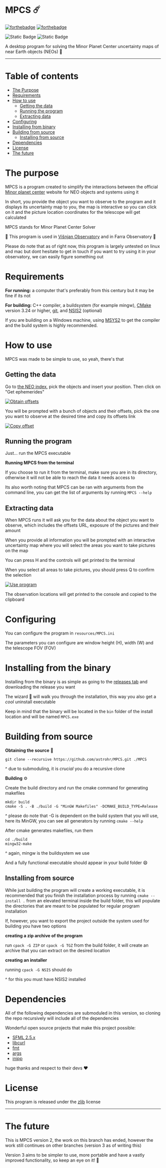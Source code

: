 # MPCS :comet:

[![forthebadge](https://forthebadge.com/images/badges/made-with-c-plus-plus.svg)](https://forthebadge.com) [![forthebadge](https://forthebadge.com/images/badges/powered-by-electricity.svg)](https://forthebadge.com)

![Static Badge](https://img.shields.io/badge/running_in-2_observatories-red) ![Static Badge](https://img.shields.io/badge/version-2.6.0-green) 

A desktop program for solving the Minor Planet Center uncertainty maps of near Earth objects (NEOs) :star2:

---

# Table of contents

 - [The Purpose](#the-purpose)
 - [Requirements](#requirements)
 - [How to use](#how-to-use)
    - [Getting the data](#getting-the-data)
    - [Running the program](#running-the-program)
    - [Extracting data](#extracting-data)
 - [Configuring](#configuring)
 - [Installing from binary](#installing-from-the-binary)
 - [Building from source](#building-from-source)
    - [Installing from source](#installing-from-source)
 - [Dependencies](#dependencies)
 - [License](#license)
 - [The future](#the-future)

# The purpose
MPCS is a program created to simplify the interactions between the official [Minor planet center](https://www.minorplanetcenter.net/iau/NEO/toconfirm_tabular.html) website for NEO objects and systems using it

In short, you provide the object you want to observe to the program and it displays its uncertainty map to you, the map is interactive so you can click on it and the picture location coordinates for the telescope will get calculated

MPCS stands for Minor Planet Center Solver

:telescope: This program is used in [Višnjan Observatory](https://en.astro.hr/) and in Farra Observatory :telescope:

Please do note that as of right now, this program is largely untested on linux and mac but dont hesitate to get in touch if you want to try using it in your observatory, we can easily figure something out

# Requirements
**For running:** a computer that's preferably from this century but it may be fine if its not

**For building:** C++ compiler, a buildsystem (for example mingw), [CMake](https://cmake.org/) version 3.24 or higher, [git](https://git-scm.com/), and [NSIS2](https://nsis.sourceforge.io/Main_Page) (optional)

If you are building on a Windows machine, using [MSYS2](https://www.msys2.org/) to get the compiler and the build system is highly recommended.

# How to use
MPCS was made to be simple to use, so yeah, there's that
## Getting the data
Go to [the NEO index](https://www.minorplanetcenter.net/iau/NEO/toconfirm_tabular.html), pick the objects and insert your position. Then click on "Get ephemerides"

[![Obtain offsets](docs/obtain.gif)](docs/obtain.gif)

You will be prompted with a bunch of objects and their offsets, pick the one you want to observe at the desired time and copy its offsets link

[![Copy offset](docs/copy.gif)](docs/copy.gif)

## Running the program
Just... run the MPCS executable

**Running MPCS from the terminal**

If you choose to run it from the terminal, make sure you are in its directory, otherwise it will not be able to reach the data it needs access to

Its also worth noting that MPCS can be ran with arguments from the command line, you can get the list of arguments by running `MPCS --help`

## Extracting data

When MPCS runs it will ask you for the data about the object you want to observe, which includes the offsets URL, exposure of the pictures and their amount

When you provide all information you will be prompted with an interactive uncertainty map where you will select the areas you want to take pictures on the map

You can press H and the controls will get printed to the terminal

When you select all areas to take pictures, you should press Q to confirm the selection

[![Use program](docs/use.gif)](docs/use.gif)

The observation locations will get printed to the console and copied to the clipboard

# Configuring

You can configure the program in `resources/MPCS.ini`

The parameters you can configure are window height (H), width (W) and the telescope FOV (FOV)

# Installing from the binary
Installing from the binary is as simple as going to the [releases tab](https://github.com/astrohr/MPCS/releases) and downloading the release you want

The wizard :mage: will walk you through the installation, this way you also get a *cool* uninstall executable

Keep in mind that the binary will be located in the `bin` folder of the install location and will be named `MPCS.exe`

# Building from source
**Obtaining the source** :scroll:

`git clone --recursive https://github.com/astrohr/MPCS.git ./MPCS`

^ due to submoduling, it is *crucial* you do a recursive clone

**Building** :gear:

Create the build directory and run the cmake command for generating makefiles
```
mkdir build
cmake -S . -B ./build -G "MinGW Makefiles" -DCMAKE_BUILD_TYPE=Release
```
^ please do note that -G is dependent on the build system that you will use, here its MinGW, you can see all generators by running `cmake --help`

After cmake generates makefiles, run them
```
cd ./build
mingw32-make
```
^ again, mingw is the buildsystem we use

And a fully functional executable should appear in your build folder :smile:

## Installing from source
While just building the program will create a working executable, it is recommended that you finish the installation process by running `cmake --install .` from an elevated terminal inside the build folder, this will populate the directories that are meant to be populated for regular program installation

If, however, you want to export the project outside the system used for building you have two options 

**creating a zip archive of the program**

run `cpack -G ZIP` or `cpack -G TGZ` from the build folder, it will create an archive that you can extract on the desired location

**creating an installer**

running `cpack -G NSIS` should do

^ for this you must have NSIS2 installed

# Dependencies
All of the following dependencies are submoduled in this version, so cloning the repo recursively will include all of the dependencies

Wonderful open source projects that make this project possible:
- [SFML 2.5.x](https://github.com/SFML/SFML/tree/2.5.x)
- [libcurl](https://github.com/curl/curl)
- [fmt](https://github.com/fmtlib/fmt)
- [args](https://github.com/Taywee/args)
- [inipp](https://github.com/mcmtroffaes/inipp)

huge thanks and respect to their devs :heart:

# License
This program is released under the [zlib](https://en.wikipedia.org/wiki/Zlib_License) license

---

# The future
This is MPCS version 2, the work on this branch has ended, however the work still continues on other branches (version 3 as of writing this)

Version 3 aims to be simpler to use, more portable and have a vastly improved functionality, so keep an eye on it! :eyes:

